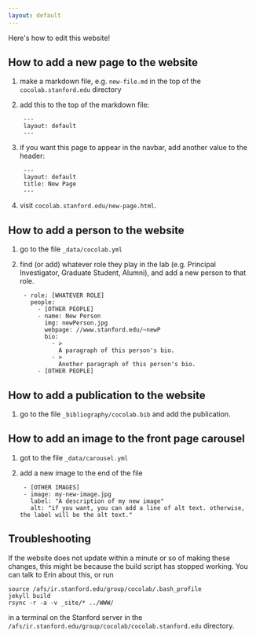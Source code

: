 ```yaml
---
layout: default
---
```


Here's how to edit this website!

## How to add a new page to the website

1. make a markdown file, e.g. `new-file.md` in the top of the `cocolab.stanford.edu` directory

2. add this to the top of the markdown file:

		---
		layout: default
		---

3. if you want this page to appear in the navbar, add another value to the header:

		---
		layout: default
		title: New Page
		---

4. visit `cocolab.stanford.edu/new-page.html`.

## How to add a person to the website

1. go to the file `_data/cocolab.yml`

2. find (or add) whatever role they play in the lab (e.g. Principal Investigator, Graduate Student, Alumni), and add a new person to that role.

		- role: [WHATEVER ROLE]
		  people:
		    - [OTHER PEOPLE]
		    - name: New Person
		      img: newPerson.jpg
		      webpage: //www.stanford.edu/~newP
		      bio:
		        - >
		          A paragraph of this person's bio.
		        - >
		          Another paragraph of this person's bio.
		    - [OTHER PEOPLE]

## How to add a publication to the website

1. go to the file `_bibliography/cocolab.bib` and add the publication.

## How to add an image to the front page carousel

1. got to the file `_data/carousel.yml`

2. add a new image to the end of the file

		- [OTHER IMAGES]
		- image: my-new-image.jpg
		  label: "A description of my new image"
		  alt: "if you want, you can add a line of alt text. otherwise, the label will be the alt text."

## Troubleshooting

If the website does not update within a minute or so of making these changes, this might be because the build script has stopped working. You can talk to Erin about this, or run

	source /afs/ir.stanford.edu/group/cocolab/.bash_profile
	jekyll build
	rsync -r -a -v _site/* ../WWW/

in a terminal on the Stanford server in the `/afs/ir.stanford.edu/group/cocolab/cocolab.stanford.edu` directory.
